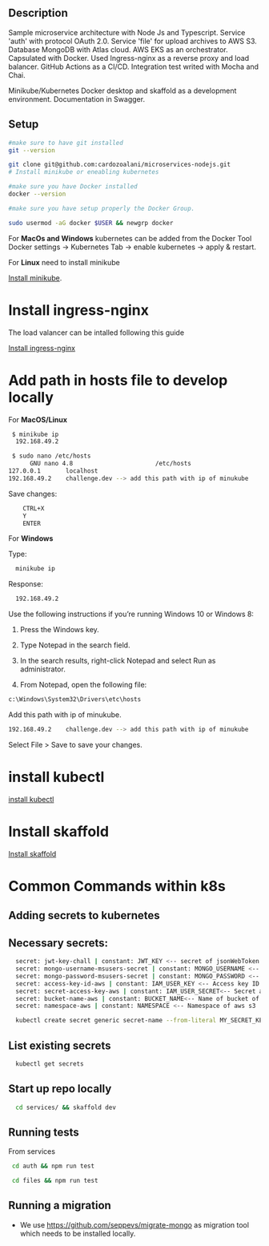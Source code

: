 ## Description
Sample microservice architecture with Node Js and Typescript. Service 'auth' with protocol OAuth 2.0. Service 'file' for upload archives to AWS S3. Database MongoDB with Atlas cloud.
AWS EKS as an orchestrator. Capsulated with Docker.
Used Ingress-nginx as a reverse proxy and load balancer.
GitHub Actions as a CI/CD.
Integration test writed with  Mocha and Chai.

Minikube/Kubernetes Docker desktop and skaffold as a development environment.
Documentation in Swagger.
## Setup

```bash
#make sure to have git installed 
git --version

git clone git@github.com:cardozoalani/microservices-nodejs.git
# Install minikube or eneabling kubernetes

#make sure you have Docker installed
docker --version

#make sure you have setup properly the Docker Group.

sudo usermod -aG docker $USER && newgrp docker


```
For **MacOs and Windows** kubernetes can be added from the Docker Tool 
Docker settings -> Kubernetes Tab -> enable kubernetes -> apply & restart.

For **Linux** need to install minikube

[Install minikube](https://minikube.sigs.k8s.io/docs/start/).



# Install ingress-nginx
The load valancer can be intalled following this guide

[Install ingress-nginx](https://kubernetes.github.io/ingress-nginx/deploy/)

# Add path in hosts file to develop locally
For **MacOS/Linux** 

```bash
 $ minikube ip
  192.168.49.2
```

```bash
 $ sudo nano /etc/hosts
      GNU nano 4.8                       /etc/hosts                                 
127.0.0.1       localhost
192.168.49.2    challenge.dev --> add this path with ip of minukube
```

Save changes:
```bash
    CTRL+X 
    Y
    ENTER
```

For **Windows**

Type:
```bash
  minikube ip
```
Response:
```bash
  192.168.49.2
```
Use the following instructions if you’re running Windows 10 or Windows 8:

1. Press the Windows key.

2. Type Notepad in the search field.

3. In the search results, right-click Notepad and select Run as administrator.

4. From Notepad, open the following file:
```bash
c:\Windows\System32\Drivers\etc\hosts
```
Add this path with ip of minukube.
```bash
192.168.49.2    challenge.dev --> add this path with ip of minukube
```
Select File > Save to save your changes.

# install kubectl
[ install kubectl](https://kubernetes.io/docs/tasks/tools/install-kubectl-linux/)
# Install skaffold

[Install skaffold](https://skaffold.dev/docs/install/)

# Common Commands within k8s
## Adding secrets to kubernetes

## Necessary secrets: 
```bash
  secret: jwt-key-chall | constant: JWT_KEY <-- secret of jsonWebToken
  secret: mongo-username-msusers-secret | constant: MONGO_USERNAME <-- userame of cluseter mongodb 
  secret: mongo-password-msusers-secret | constant: MONGO_PASSWORD <-- password of cluseter mongodb 
  secret: access-key-id-aws | constant: IAM_USER_KEY <-- Access key ID of aws s3
  secret: secret-access-key-aws | constant: IAM_USER_SECRET<-- Secret access key of aws s3
  secret: bucket-name-aws | constant: BUCKET_NAME<-- Name of bucket of aws s3
  secret: namespace-aws | constant: NAMESPACE <-- Namespace of aws s3
```
```bash
  kubectl create secret generic secret-name --from-literal MY_SECRET_KEY=apisecretkeyyouwanttoaddtofile
```
## List existing secrets
```bash
  kubectl get secrets
```
## Start up repo locally

```bash
  cd services/ && skaffold dev
```

## Running tests
From services

```bash
 cd auth && npm run test 
```
```bash
 cd files && npm run test 
```

## Running a migration
- We use https://github.com/seppevs/migrate-mongo as migration tool which needs to be installed locally.

